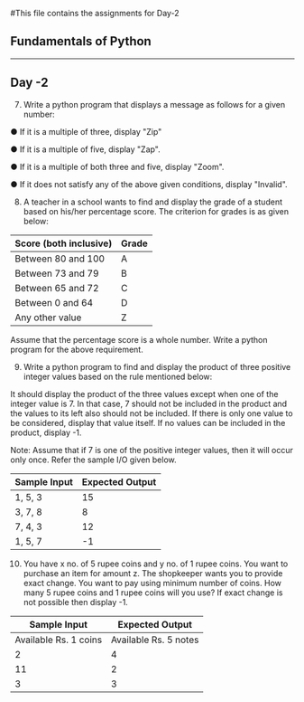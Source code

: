 #This file contains the assignments for Day-2


Fundamentals of Python
-----------------------
-----------------------


Day -2
-------

7. Write a python program that displays a message as follows for a given
number:

● If it is a multiple of three, display "Zip"

● If it is a multiple of five, display "Zap".

● If it is a multiple of both three and five, display "Zoom".

● If it does not satisfy any of the above given conditions, display "Invalid".


8. A teacher in a school wants to find and display the grade of a student
based on his/her percentage score. The criterion for grades is as given
below:

|Score (both inclusive)|Grade|
| -------------------- | --- |
|Between 80 and 100|A|
|Between 73 and 79|B|
|Between 65 and 72|C|
|Between 0 and 64|D|
|Any other value|Z|


Assume that the percentage score is a whole number. Write a python
program for the above requirement.


9. Write a python program to find and display the product of three
positive integer values based on the rule mentioned below:

It should display the product of the three values except when one of the
integer value is 7. In that case, 7 should not be included in the product and
the values to its left also should not be included.
If there is only one value to be considered, display that value itself. If no
values can be included in the product, display -1.

Note: Assume that if 7 is one of the positive integer values, then it will occur
only once. Refer the sample I/O given below.


|Sample Input|Expected Output|
| ---------- | ------------- |
|1, 5, 3|15|
|3, 7, 8|8|
|7, 4, 3|12|
1, 5, 7|-1|


10. You have x no. of 5 rupee coins and y no. of 1 rupee coins. You want to
purchase an item for amount z. The shopkeeper wants you to provide exact
change. You want to pay using minimum number of coins. How many 5
rupee coins and 1 rupee coins will you use? If exact change is not possible
then display -1.


|Sample Input|Expected Output|
| ---------- | ------------- |
|Available Rs. 1 coins|Available Rs. 5 notes|Amount to be made|Rs. 1 coins needed|Rs. 5 notes needed|
|2|4|21|1|4|
|11|2|11|1|2|
|3|3|19|-1|
